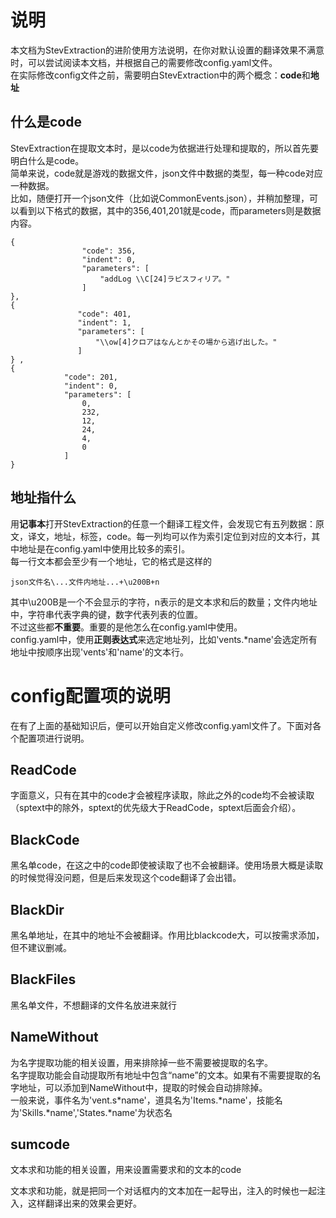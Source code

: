 # 说明
本文档为StevExtraction的进阶使用方法说明，在你对默认设置的翻译效果不满意时，可以尝试阅读本文档，并根据自己的需要修改config.yaml文件。  
在实际修改config文件之前，需要明白StevExtraction中的两个概念：**code**和**地址**

## 什么是code

StevExtraction在提取文本时，是以code为依据进行处理和提取的，所以首先要明白什么是code。  
简单来说，code就是游戏的数据文件，json文件中数据的类型，每一种code对应一种数据。  
比如，随便打开一个json文件（比如说CommonEvents.json），并稍加整理，可以看到以下格式的数据，其中的356,401,201就是code，而parameters则是数据内容。

    {  
                    "code": 356,  
                    "indent": 0,  
                    "parameters": [  
                        "addLog \\C[24]ラピスフィリア。"  
                    ]  
    },  
    {  
                   "code": 401,  
                   "indent": 1,  
                   "parameters": [  
                       "\\ow[4]クロアはなんとかその場から逃げ出した。"  
                   ]  
    } ,
    {
                "code": 201,
                "indent": 0,
                "parameters": [
                    0,
                    232,
                    12,
                    24,
                    4,
                    0
                ]
    }  

## 地址指什么

用**记事本**打开StevExtraction的任意一个翻译工程文件，会发现它有五列数据：原文，译文，地址，标签，code。每一列均可以作为索引定位到对应的文本行，其中地址是在config.yaml中使用比较多的索引。  
每一行文本都会至少有一个地址，它的格式是这样的

    json文件名\...文件内地址...+\u200B+n

其中\u200B是一个不会显示的字符，n表示的是文本求和后的数量；文件内地址中，字符串代表字典的键，数字代表列表的位置。  
不过这些都**不重要**。重要的是他怎么在config.yaml中使用。  
config.yaml中，使用**正则表达式**来选定地址列，比如'vents.*name'会选定所有地址中按顺序出现'vents'和'name'的文本行。

# config配置项的说明

在有了上面的基础知识后，便可以开始自定义修改config.yaml文件了。下面对各个配置项进行说明。

## ReadCode

字面意义，只有在其中的code才会被程序读取，除此之外的code均不会被读取（sptext中的除外，sptext的优先级大于ReadCode，sptext后面会介绍）。

## BlackCode

黑名单code，在这之中的code即使被读取了也不会被翻译。使用场景大概是读取的时候觉得没问题，但是后来发现这个code翻译了会出错。

## BlackDir  

黑名单地址，在其中的地址不会被翻译。作用比blackcode大，可以按需求添加，但不建议删减。

## BlackFiles

黑名单文件，不想翻译的文件名放进来就行


## NameWithout

为名字提取功能的相关设置，用来排除掉一些不需要被提取的名字。  
名字提取功能会自动提取所有地址中包含“name”的文本。如果有不需要提取的名字地址，可以添加到NameWithout中，提取的时候会自动排除掉。  
一般来说，事件名为'vent.s*name'，道具名为'Items.*name'，技能名为'Skills.*name','States.*name'为状态名

## sumcode

文本求和功能的相关设置，用来设置需要求和的文本的code  

文本求和功能，就是把同一个对话框内的文本加在一起导出，注入的时候也一起注入，这样翻译出来的效果会更好。

